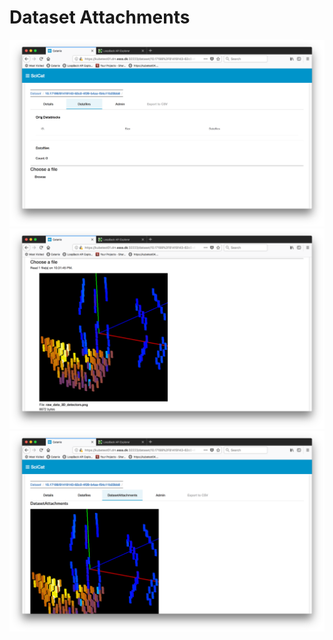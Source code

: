 # Dataset Attachments

![Choose an image file, must be udner 16 MB limit](../img/attach1.png)
![Choose an image file, must be under 16 MB limit](../img/attach2.png)
![Choose an image file, must be udner 16 MB limit](../img/attach3.png)







